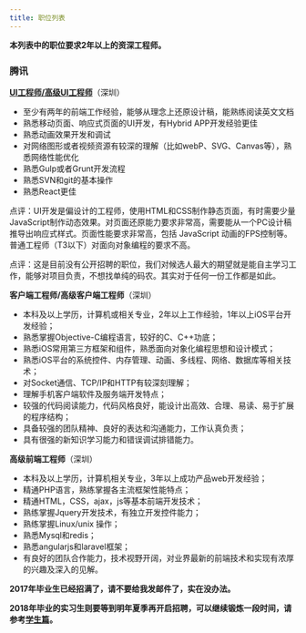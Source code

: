 ```yaml
---
title: 职位列表
---
```


**本列表中的职位要求2年以上的资深工程师。**

### 腾讯

**[UI工程师/高级UI工程师](https://isux.tencent.com/recruit)**（深圳）

- 至少有两年的前端工作经验，能够从理念上还原设计稿，能熟练阅读英文文档
- 熟悉移动页面、响应式页面的UI开发，有Hybrid APP开发经验更佳
- 熟悉动画效果开发和调试
- 对网络图形或者视频资源有较深的理解（比如webP、SVG、Canvas等），熟悉网络性能优化
- 熟悉Gulp或者Grunt开发流程
- 熟悉SVN和git的基本操作
- 熟悉React更佳

点评：UI开发是偏设计的工程师，使用HTML和CSS制作静态页面，有时需要少量JavaScript制作动态效果。对页面还原能力要求非常高，需要能从一个PC设计稿推导出响应式样式。页面性能要求非常高，包括 JavaScript 动画的FPS控制等。普通工程师（T3以下）对面向对象编程的要求不高。

点评：这是目前没有公开招聘的职位，我们对候选人最大的期望就是能自主学习工作，能够对项目负责，不想找单纯的码农。其实对于任何一份工作都是如此。

**客户端工程师/高级客户端工程师**（深圳）

- 本科及以上学历，计算机或相关专业，2年以上工作经验，1年以上iOS平台开发经验；
- 熟悉掌握Objective-C编程语言，较好的C、C++功底；
- 熟悉iOS常用第三方框架和组件，熟悉面向对象化编程思想和设计模式；
- 熟悉iOS平台的系统控件、内存管理、动画、多线程、网络、数据库等相关技术；
- 对Socket通信、TCP/IP和HTTP有较深刻理解；
- 理解手机客户端软件及服务端开发特点；
- 较强的代码阅读能力，代码风格良好，能设计出高效、合理、易读、易于扩展的程序结构；
- 具备较强的团队精神、良好的表达和沟通能力，工作认真负责；
- 具有很强的新知识学习能力和错误调试排错能力。

**高级前端工程师**（深圳）

- 本科及以上学历，计算机相关专业，3年以上成功产品web开发经验；
- 精通PHP语言，熟练掌握各主流框架性能特点；
- 精通HTML，CSS，ajax，js等基本前端开发技术；
- 熟练掌握Jquery开发技术，有独立开发控件能力；
- 熟练掌握Linux/unix 操作；
- 熟悉Mysql和redis；
- 熟悉angularjs和laravel框架；
- 有良好的团队合作能力，技术视野开阔，对业界最新的前端技术和实现有浓厚的兴趣及深入的见解。

**2017年毕业生已经招满了，请不要给我发邮件了，实在没办法。**

**2018年毕业的实习生则要等到明年夏季再开启招聘，可以继续锻炼一段时间，请参考[学生篇](student)。**

